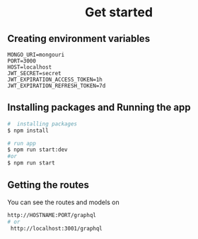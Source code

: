 <h1 align="center">Get started</h1>

## Creating environment variables

```.env
MONGO_URI=mongouri
PORT=3000
HOST=localhost
JWT_SECRET=secret
JWT_EXPIRATION_ACCESS_TOKEN=1h
JWT_EXPIRATION_REFRESH_TOKEN=7d
```

## Installing packages and Running the app

```bash
#  installing packages
$ npm install

# run app
$ npm run start:dev
#or
$ npm run start
```

## Getting the routes
You can see the routes and models on
```bash
http://HOSTNAME:PORT/graphql
# or
 http://localhost:3001/graphql
```